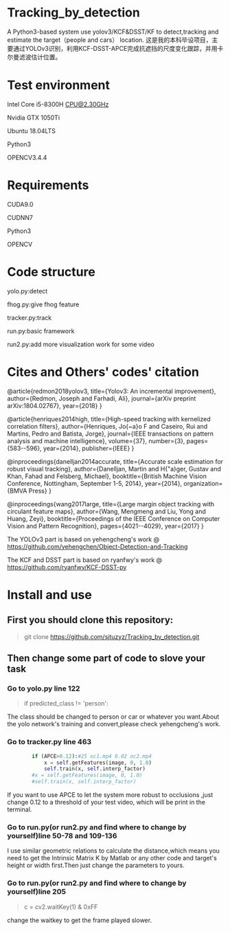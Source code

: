 # Tracking_by_detection
A Python3-based system use yolov3/KCF&amp;DSST/KF to detect,tracking and estimate the target（people and cars） location.
这是我的本科毕设项目，主要通过YOLOv3识别，利用KCF-DSST-APCE完成抗遮挡的尺度变化跟踪，并用卡尔曼滤波估计位置。

# Test environment

Intel Core i5-8300H CPU@2.30GHz

Nvidia GTX 1050Ti

Ubuntu 18.04LTS

Python3

OPENCV3.4.4

# Requirements

CUDA9.0

CUDNN7

Python3

OPENCV

# Code structure

yolo.py:detect 

fhog.py:give fhog feature

tracker.py:track

run.py:basic framework

run2.py:add more visualization work for some video

# Cites and Others' codes' citation
@article{redmon2018yolov3,
  title={Yolov3: An incremental improvement},
  author={Redmon, Joseph and Farhadi, Ali},
  journal={arXiv preprint arXiv:1804.02767},
  year={2018}
}

@article{henriques2014high,
  title={High-speed tracking with kernelized correlation filters},
  author={Henriques, Jo{\~a}o F and Caseiro, Rui and Martins, Pedro and Batista, Jorge},
  journal={IEEE transactions on pattern analysis and machine intelligence},
  volume={37},
  number={3},
  pages={583--596},
  year={2014},
  publisher={IEEE}
}

@inproceedings{danelljan2014accurate,
  title={Accurate scale estimation for robust visual tracking},
  author={Danelljan, Martin and H{\"a}ger, Gustav and Khan, Fahad and Felsberg, Michael},
  booktitle={British Machine Vision Conference, Nottingham, September 1-5, 2014},
  year={2014},
  organization={BMVA Press}
}

@inproceedings{wang2017large,
  title={Large margin object tracking with circulant feature maps},
  author={Wang, Mengmeng and Liu, Yong and Huang, Zeyi},
  booktitle={Proceedings of the IEEE Conference on Computer Vision and Pattern Recognition},
  pages={4021--4029},
  year={2017}
}

The YOLOv3 part is based on yehengcheng's work @ https://github.com/yehengchen/Object-Detection-and-Tracking

The KCF and DSST part is based on ryanfwy's work @ https://github.com/ryanfwy/KCF-DSST-py

# Install and use
## First you should clone this repository:

> git clone https://github.com/sjtuzyz/Tracking_by_detection.git

## Then change some part of code to slove your task

### Go to yolo.py line 122 

> if  predicted_class != 'person':

The class should be changed to person or car or whatever you want.About the yolo network's training and convert,please check yehengcheng's work.

### Go to tracker.py line 463

```python
        if (APCE>0.12):#25 oc1.mp4 0.02 oc2.mp4
            x = self.getFeatures(image, 0, 1.0)
            self.train(x, self.interp_factor)
        #x = self.getFeatures(image, 0, 1.0)
        #self.train(x, self.interp_factor)
```

If you want to use APCE to let the system more robust to occlusions ,just change 0.12 to a threshold of your test video, which will be print in the terminal.

### Go to run.py(or run2.py and find where to change by yourself)line 50-78 and 109-136

I use similar geometric relations to calculate the distance,which means you need to get the Intrinsic Matrix K by Matlab or any other code and target's height or width first.Then just change the parameters to yours.

### Go to run.py(or run2.py and find where to change by yourself)line 205

> c = cv2.waitKey(1) & 0xFF

change the waitkey to get the frame played slower.
